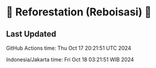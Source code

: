 
# 🌳 Reforestation (Reboisasi) 🌲

## Last Updated

GitHub Actions time: Thu Oct 17 20:21:51 UTC 2024

Indonesia/Jakarta time: Fri Oct 18 03:21:51 WIB 2024
